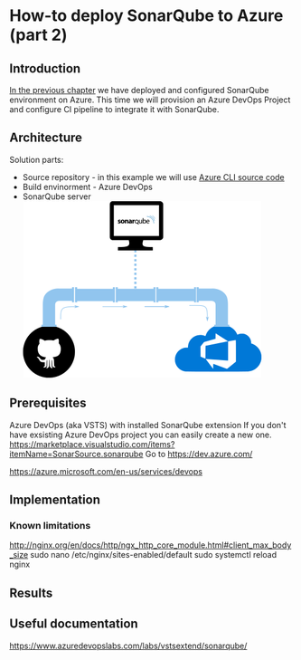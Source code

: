 # How-to deploy SonarQube to Azure (part 2)

## Introduction
[In the previous chapter](/sonarqube-00/README.md) we have deployed and configured SonarQube environment on Azure. This time we will provision an Azure DevOps Project and configure CI pipeline to integrate it with SonarQube.


## Architecture
Solution parts:
* Source repository - in this example we will use [Azure CLI source code](https://github.com/Azure/azure-cli)
* Build envinorment - Azure DevOps
* SonarQube server
![](images/sonarqube-101/build_pipeline.png)

## Prerequisites
Azure DevOps (aka VSTS) with installed SonarQube extension
If you don't have exsisting Azure DevOps project you can easily create a new one.
https://marketplace.visualstudio.com/items?itemName=SonarSource.sonarqube
Go to https://dev.azure.com/

https://azure.microsoft.com/en-us/services/devops

## Implementation

### Known limitations
http://nginx.org/en/docs/http/ngx_http_core_module.html#client_max_body_size
sudo nano /etc/nginx/sites-enabled/default
sudo systemctl reload nginx

## Results


## Useful documentation

https://www.azuredevopslabs.com/labs/vstsextend/sonarqube/

